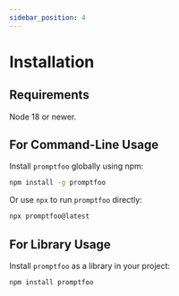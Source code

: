 ```yaml
---
sidebar_position: 4
---
```


# Installation

## Requirements

Node 18 or newer.

## For Command-Line Usage

Install `promptfoo` globally using npm:

```sh
npm install -g promptfoo
```

Or use `npx` to run `promptfoo` directly:

```sh
npx promptfoo@latest
```

## For Library Usage

Install `promptfoo` as a library in your project:

```sh
npm install promptfoo
```
